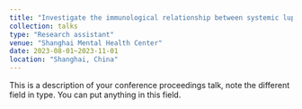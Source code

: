 ```yaml
---
title: "Investigate the immunological relationship between systemic lupus erythematosus and major depressive disorder"
collection: talks
type: "Research assistant"
venue: "Shanghai Mental Health Center"
date: 2023-08-01~2023-11-01
location: "Shanghai, China"
---
```


This is a description of your conference proceedings talk, note the different field in type. You can put anything in this field.

